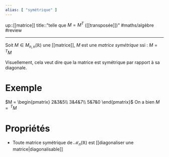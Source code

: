 ```yaml
---
alias: [ "symétrique" ]
---
```

up::[[matrice]]
title::"telle que $M = M^{T}$ ([[transposée]])"
#maths/algèbre #review 

----
Soit $M\in M_{n,n}(\mathbb{R})$ une [[matrice]],
$M$ est une _matrice symétrique_ ssi :
$M = \,^TM$

Visuellement, cela veut dire que la matrice est symétrique par rapport à sa diagonale.

# Exemple
$M = \begin{pmatrix} 2&3&5\\ 3&4&7\\ 5&7&0 \end{pmatrix}$
On a bien $M = \,^TM$

# Propriétés

 - Toute matrice symétrique de $\mathcal{M}_{n}(\mathbb{R})$ est [[diagonaliser une matrice|diagonalisable]] 

